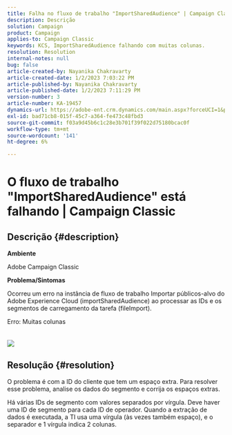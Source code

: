 ```yaml
---
title: Falha no fluxo de trabalho "ImportSharedAudience" | Campaign Classic"
description: Descrição
solution: Campaign
product: Campaign
applies-to: Campaign Classic
keywords: KCS, ImportSharedAudience falhando com muitas colunas.
resolution: Resolution
internal-notes: null
bug: false
article-created-by: Nayanika Chakravarty
article-created-date: 1/2/2023 7:03:22 PM
article-published-by: Nayanika Chakravarty
article-published-date: 1/2/2023 7:11:29 PM
version-number: 3
article-number: KA-19457
dynamics-url: https://adobe-ent.crm.dynamics.com/main.aspx?forceUCI=1&pagetype=entityrecord&etn=knowledgearticle&id=082c481f-d08a-ed11-81ac-6045bd006c82
exl-id: bad71cb8-015f-45c7-a364-fe473c48fbd3
source-git-commit: f03a9d45b6c1c28e3b701f39f022d75180bcac0f
workflow-type: tm+mt
source-wordcount: '141'
ht-degree: 6%

---
```


# O fluxo de trabalho &quot;ImportSharedAudience&quot; está falhando | Campaign Classic

## Descrição {#description}


<b>Ambiente</b>

Adobe Campaign Classic

<b>Problema/Sintomas</b>

Ocorreu um erro na instância de fluxo de trabalho Importar públicos-alvo do Adobe Experience Cloud (importSharedAudience) ao processar as IDs e os segmentos de carregamento da tarefa (fileImport).

Erro: Muitas colunas
<br> <br><br>![](https://adobe.sharepoint.com/sites/D365EntAttachments/account/604485c9-a5ed-e811-a94a-000d3a34e4b0/incident/E-000185882/Fileimport%20Error.png)

## Resolução {#resolution}


O problema é com a ID do cliente que tem um espaço extra. Para resolver esse problema, analise os dados do segmento e corrija os espaços extras.

Há várias IDs de segmento com valores separados por vírgula. Deve haver uma ID de segmento para cada ID de operador. Quando a extração de dados é executada, a TI usa uma vírgula (às vezes também espaço), e o separador e 1 vírgula indica 2 colunas.
